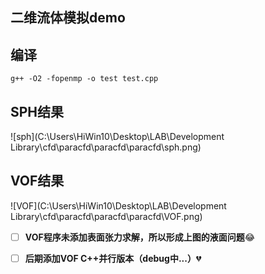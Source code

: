

## 二维流体模拟demo

## 编译

```
g++ -O2 -fopenmp -o test test.cpp
```

## SPH结果

![sph](C:\Users\HiWin10\Desktop\LAB\Development Library\cfd\paracfd\paracfd\paracfd\sph.png)

## VOF结果

![VOF](C:\Users\HiWin10\Desktop\LAB\Development Library\cfd\paracfd\paracfd\paracfd\VOF.png)

- [ ] **VOF程序未添加表面张力求解，所以形成上图的液面问题**:joy:
- [ ] **后期添加VOF C++并行版本（debug中...）**:broken_heart:

